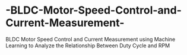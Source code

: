 # -BLDC-Motor-Speed-Control-and-Current-Measurement-
 BLDC Motor Speed Control and Current Measurement using Machine Learning to Analyze the Relationship Between Duty Cycle and RPM
